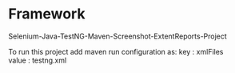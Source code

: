 # Framework
Selenium-Java-TestNG-Maven-Screenshot-ExtentReports-Project

To run this project add maven run configuration as:
 key	:	xmlFiles   
 value 	:  	testng.xml
